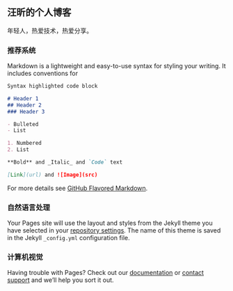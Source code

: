 ## 汪昕的个人博客

年轻人，热爱技术，热爱分享。

### 推荐系统

Markdown is a lightweight and easy-to-use syntax for styling your writing. It includes conventions for

```markdown
Syntax highlighted code block

# Header 1
## Header 2
### Header 3

- Bulleted
- List

1. Numbered
2. List

**Bold** and _Italic_ and `Code` text

[Link](url) and ![Image](src)
```

For more details see [GitHub Flavored Markdown](https://guides.github.com/features/mastering-markdown/).

### 自然语言处理

Your Pages site will use the layout and styles from the Jekyll theme you have selected in your [repository settings](https://github.com/wangxin0327/wangxin0327.github.io/settings/pages). The name of this theme is saved in the Jekyll `_config.yml` configuration file.

### 计算机视觉

Having trouble with Pages? Check out our [documentation](https://docs.github.com/categories/github-pages-basics/) or [contact support](https://support.github.com/contact) and we’ll help you sort it out.
